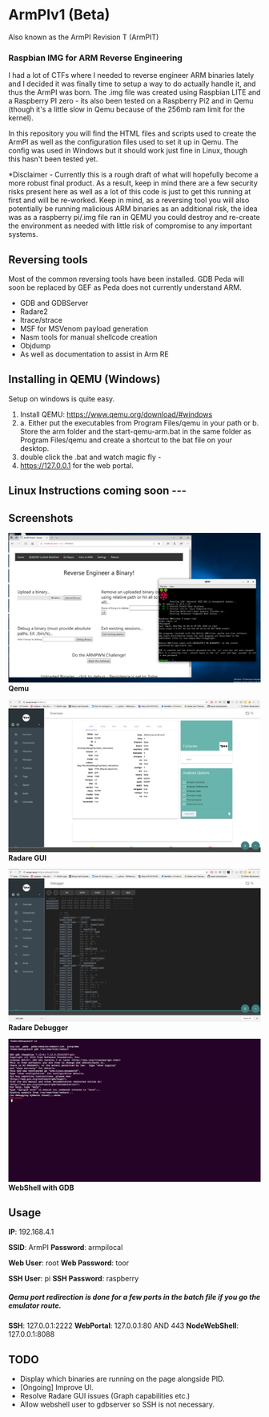 # ArmPIv1 (Beta)
Also known as the ArmPI Revision T (ArmPIT)

### Raspbian IMG for ARM Reverse Engineering

I had a lot of CTFs where I needed to reverse engineer ARM binaries lately and I decided it was finally time to setup a way to do actually handle it, and thus the ArmPI was born.  The .img file was created using Raspbian LITE and a Raspberry PI zero - its also been tested on a Raspberry Pi2 and in Qemu (though it's a little slow in Qemu because of the 256mb ram limit for the kernel).

In  this repository you will find the HTML files and scripts used to create the ArmPI as well as the configuration files used to set it up in Qemu.  The config was used in Windows but it should work just fine in Linux, though this hasn't been tested yet.

*Disclaimer - Currently this is a rough draft of what will hopefully become a more robust final product.  As a result, keep in mind there are a few security risks present here as well as a lot of this code is just to get this running at first and will be re-worked.  Keep in mind, as a reversing tool you will also potentially be running malicious ARM binaries as an additional risk, the idea was as a raspberry pi/.img file ran in QEMU you could destroy and re-create the environment as needed with little risk of compromise to any important systems.  

## Reversing tools

Most of the common reversing tools have been installed.  GDB Peda will soon be replaced by GEF as Peda does not currently understand ARM.

* GDB and GDBServer
* Radare2
* ltrace/strace
* MSF for MSVenom payload generation
* Nasm tools for manual shellcode creation
* Objdump
* As well as documentation to assist in Arm RE

## Installing in QEMU (Windows)
Setup on windows is quite easy.

1. Install QEMU: https://www.qemu.org/download/#windows
2. a. Either put the executables from Program Files/qemu in your path or
   b. Store the arm folder and the start-qemu-arm.bat in the same folder as Program Files/qemu and create a shortcut to the bat file on your desktop.
3. double click the .bat and watch magic fly -
4. https://127.0.0.1 for the web portal. 

## Linux Instructions coming soon ---

## Screenshots

![Alt text](/qemu.png?raw=true "Web GUI")
**Qemu**

![Alt text](/gui.png?raw=true "Web GUI")
**Radare GUI**

![Alt text](/dbg.png?raw=true "Web GUI")
**Radare Debugger**

![Alt text](/shell.png?raw=true "Web GUI")
**WebShell with GDB**

## Usage
**IP**: 192.168.4.1

**SSID**: ArmPI
**Password**: armpilocal

**Web User**: root
**Web Password**: toor

**SSH User**: pi
**SSH Password**: raspberry

##### Qemu port redirection is done for a few ports in the batch file if you go the emulator route.
**SSH**: 127.0.0.1:2222
**WebPortal**: 127.0.0.1:80 AND 443
**NodeWebShell**: 127.0.0.1:8088


## TODO
* Display which binaries are running on the page alongside PID.
* [Ongoing] Improve UI.
* Resolve Radare GUI issues (Graph capabilities etc.)
* Allow webshell user to gdbserver so SSH is not necessary.
